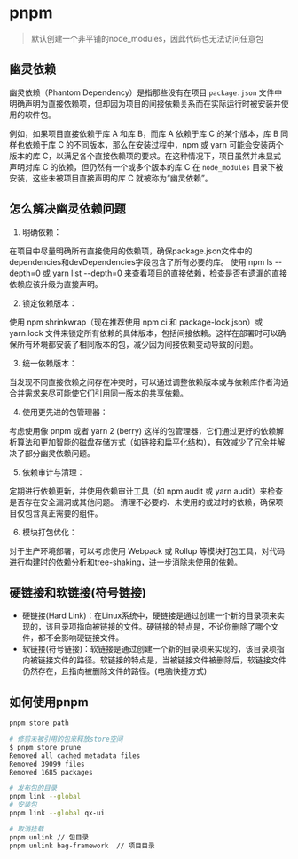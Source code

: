 # pnpm

>默认创建一个非平铺的node_modules，因此代码也无法访问任意包

## 幽灵依赖

幽灵依赖（Phantom Dependency）是指那些没有在项目 `package.json` 文件中明确声明为直接依赖项，但却因为项目的间接依赖关系而在实际运行时被安装并使用的软件包。

例如，如果项目直接依赖于库 A 和库 B，而库 A 依赖于库 C 的某个版本，库 B 同样也依赖于库 C 的不同版本，那么在安装过程中，npm 或 yarn 可能会安装两个版本的库 C，以满足各个直接依赖项的要求。在这种情况下，项目虽然并未显式声明对库 C 的依赖，但仍然有一个或多个版本的库 C 在 `node_modules` 目录下被安装，这些未被项目直接声明的库 C 就被称为“幽灵依赖”。

## 怎么解决幽灵依赖问题

1. 明确依赖：

在项目中尽量明确所有直接使用的依赖项，确保package.json文件中的dependencies和devDependencies字段包含了所有必要的库。
使用 npm ls --depth=0 或 yarn list --depth=0 来查看项目的直接依赖，检查是否有遗漏的直接依赖应该升级为直接声明。

2. 锁定依赖版本：

使用 npm shrinkwrap（现在推荐使用 npm ci 和 package-lock.json）或 yarn.lock 文件来锁定所有依赖的具体版本，包括间接依赖。这样在部署时可以确保所有环境都安装了相同版本的包，减少因为间接依赖变动导致的问题。

3. 统一依赖版本：

当发现不同直接依赖之间存在冲突时，可以通过调整依赖版本或与依赖库作者沟通合并需求来尽可能使它们引用同一版本的共享依赖。

4. 使用更先进的包管理器：

考虑使用像 pnpm 或者 yarn 2 (berry) 这样的包管理器，它们通过更好的依赖解析算法和更加智能的磁盘存储方式（如链接和扁平化结构），有效减少了冗余并解决了部分幽灵依赖问题。

5. 依赖审计与清理：

定期进行依赖更新，并使用依赖审计工具（如 npm audit 或 yarn audit）来检查是否存在安全漏洞或其他问题。
清理不必要的、未使用的或过时的依赖，确保项目仅包含真正需要的组件。

6. 模块打包优化：

对于生产环境部署，可以考虑使用 Webpack 或 Rollup 等模块打包工具，对代码进行构建时的依赖分析和tree-shaking，进一步消除未使用的依赖。

## 硬链接和软链接(符号链接)

- 硬链接(Hard Link)：在Linux系统中，硬链接是通过创建一个新的目录项来实现的，该目录项指向被链接的文件。硬链接的特点是，不论你删除了哪个文件，都不会影响硬链接文件。
- 软链接(符号链接)：软链接是通过创建一个新的目录项来实现的，该目录项指向被链接文件的路径。软链接的特点是，当被链接文件被删除后，软链接文件仍然存在，且指向被删除文件的路径。(电脑快捷方式)

## 如何使用pnpm

```bash
pnpm store path

# 修剪未被引用的包来释放store空间
$ pnpm store prune
Removed all cached metadata files
Removed 39099 files
Removed 1685 packages

# 发布包的目录
pnpm link --global
# 安装包
pnpm link --global qx-ui

# 取消挂载
pnpm unlink // 包目录
pnpm unlink bag-framework  // 项目目录

```
